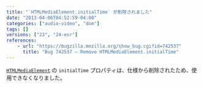 ```yaml
---
title: "`HTMLMediaElement.initialTime` が削除されました"
date: "2013-04-06T04:52:59-04:00"
categories: ["audio-video", "dom"]
tags: []
versions: ["23", "24-esr"]
references:
    - url: "https://bugzilla.mozilla.org/show_bug.cgi?id=742537"
      title: "Bug 742537 – Remove HTMLMediaElement.initialTime"
---
```

[`HTMLMediaElement`](https://developer.mozilla.org/docs/Web/API/HTMLMediaElement) の `initialTime` プロパティは、仕様から削除されたため、使用できなくなりました。
